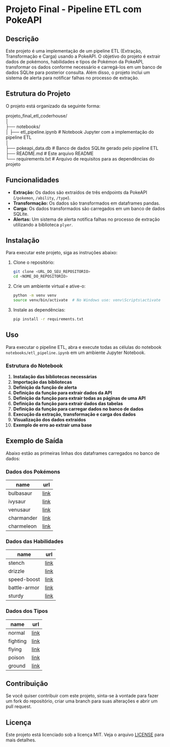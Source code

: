 # Projeto Final - Pipeline ETL com PokeAPI

## Descrição

Este projeto é uma implementação de um pipeline ETL (Extração, Transformação e Carga) usando a PokeAPI. O objetivo do projeto é extrair dados de pokémons, habilidades e tipos de Pokémon da PokeAPI, transformar os dados conforme necessário e carregá-los em um banco de dados SQLite para posterior consulta. Além disso, o projeto inclui um sistema de alerta para notificar falhas no processo de extração.

## Estrutura do Projeto

O projeto está organizado da seguinte forma:

projeto_final_etl_coderhouse/ </br>
│ </br>
├── notebooks/ </br>
│ ├── etl_pipeline.ipynb # Notebook Jupyter com a implementação do pipeline ETL </br>
│ </br>
├── pokeapi_data.db # Banco de dados SQLite gerado pelo pipeline ETL </br>
├── README.md # Este arquivo README </br>
└── requirements.txt # Arquivo de requisitos para as dependências do projeto </br>

## Funcionalidades

- **Extração:** Os dados são extraídos de três endpoints da PokeAPI (`/pokemon`, `/ability`, `/type`).
- **Transformação:** Os dados são transformados em dataframes pandas.
- **Carga:** Os dados transformados são carregados em um banco de dados SQLite.
- **Alertas:** Um sistema de alerta notifica falhas no processo de extração utilizando a biblioteca `plyer`.

## Instalação

Para executar este projeto, siga as instruções abaixo:

1. Clone o repositório:

   ```sh
   git clone <URL_DO_SEU_REPOSITORIO>
   cd <NOME_DO_REPOSITORIO>
   ```

2. Crie um ambiente virtual e ative-o:

   ```sh
   python -m venv venv
   source venv/bin/activate  # No Windows use: venv\Scripts\activate
   ```

3. Instale as dependências:
   ```sh
   pip install -r requirements.txt
   ```

## Uso

Para executar o pipeline ETL, abra e execute todas as células do notebook `notebooks/etl_pipeline.ipynb` em um ambiente Jupyter Notebook.

### Estrutura do Notebook

1. **Instalação das bibliotecas necessárias**
2. **Importação das bibliotecas**
3. **Definição da função de alerta**
4. **Definição da função para extrair dados da API**
5. **Definição da função para extrair todas as páginas de uma API**
6. **Definição da função para extrair dados das tabelas**
7. **Definição da função para carregar dados no banco de dados**
8. **Execução da extração, transformação e carga dos dados**
9. **Visualização dos dados extraídos**
10. **Exemplo de erro ao extrair uma base**

## Exemplo de Saída

Abaixo estão as primeiras linhas dos dataframes carregados no banco de dados:

### Dados dos Pokémons

| name       | url                                          |
| ---------- | -------------------------------------------- |
| bulbasaur  | [link](https://pokeapi.co/api/v2/pokemon/1/) |
| ivysaur    | [link](https://pokeapi.co/api/v2/pokemon/2/) |
| venusaur   | [link](https://pokeapi.co/api/v2/pokemon/3/) |
| charmander | [link](https://pokeapi.co/api/v2/pokemon/4/) |
| charmeleon | [link](https://pokeapi.co/api/v2/pokemon/5/) |

### Dados das Habilidades

| name         | url                                          |
| ------------ | -------------------------------------------- |
| stench       | [link](https://pokeapi.co/api/v2/ability/1/) |
| drizzle      | [link](https://pokeapi.co/api/v2/ability/2/) |
| speed-boost  | [link](https://pokeapi.co/api/v2/ability/3/) |
| battle-armor | [link](https://pokeapi.co/api/v2/ability/4/) |
| sturdy       | [link](https://pokeapi.co/api/v2/ability/5/) |

### Dados dos Tipos

| name     | url                                       |
| -------- | ----------------------------------------- |
| normal   | [link](https://pokeapi.co/api/v2/type/1/) |
| fighting | [link](https://pokeapi.co/api/v2/type/2/) |
| flying   | [link](https://pokeapi.co/api/v2/type/3/) |
| poison   | [link](https://pokeapi.co/api/v2/type/4/) |
| ground   | [link](https://pokeapi.co/api/v2/type/5/) |

## Contribuição

Se você quiser contribuir com este projeto, sinta-se à vontade para fazer um fork do repositório, criar uma branch para suas alterações e abrir um pull request.

## Licença

Este projeto está licenciado sob a licença MIT. Veja o arquivo [LICENSE](LICENSE) para mais detalhes.
